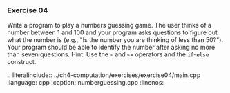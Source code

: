 ### Exercise 04

Write a program to play a numbers guessing game. 
The user thinks of a number between 1 and 100 and your program asks questions to figure out what the number is 
(e.g., "Is the number you are thinking of less than 50?"). 
Your program should be able to identify the number after asking no more than seven questions. 
Hint: Use the `<` and `<=` operators and the `if`-`else` construct.

.. literalinclude:: ../ch4-computation/exercises/exercise04/main.cpp
   :language: cpp
   :caption: numberguessing.cpp
   :linenos:

